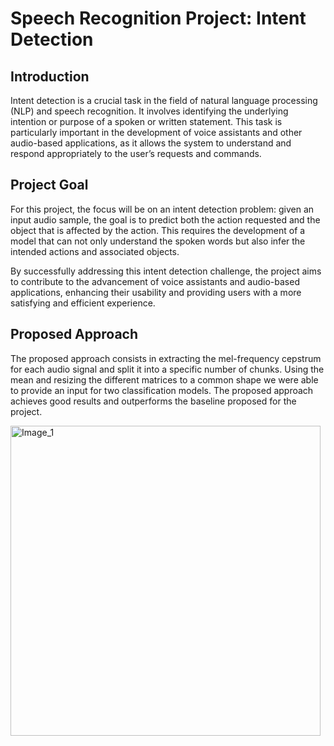 # Speech Recognition Project: Intent Detection

## Introduction

Intent detection is a crucial task in the field of natural language processing (NLP) and speech recognition. It involves identifying the underlying intention or purpose of a spoken or written statement. This task is particularly important in the development of voice assistants and other audio-based applications, as it allows the system to understand and respond appropriately to the user’s requests and commands.

## Project Goal

For this project, the focus will be on an intent detection problem: given an input audio sample, the goal is to predict both the action requested and the object that is affected by the action. This requires the development of a model that can not only understand the spoken words but also infer the intended actions and associated objects.

By successfully addressing this intent detection challenge, the project aims to contribute to the advancement of voice assistants and audio-based applications, enhancing their usability and providing users with a more satisfying and efficient experience.

## Proposed Approach
The proposed approach consists in extracting the mel-frequency cepstrum for each audio signal and split it into a specific number of chunks. Using the mean and resizing the different matrices to a common shape we were able to provide an input for two classification models. The proposed approach achieves good results and outperforms the baseline proposed for the project.

<img width="496" alt="Image_1" src="https://github.com/zari19/Intent-Detection-and-Speech-Recognition/assets/144258993/7d69c887-4869-46db-ba13-71121e7c1adc">
